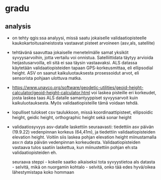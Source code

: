 # gradu

## analysis
- on tehty qgis:ssa analyysi, missä saatu jokaiselle validaatiopisteelle kaukokartoitusaineistosta vastaavat pisteet arvoineen (asv,als, satellite)
- tehtävänä saavuttaa jokaiselle menetelmälle samat yksiköt syvyysarvoihin, jotta vertailu voi onnistua. Satelliittidata täytyy arvioida heijastusarvoilla, eli sitä ei saa täysin vastaavaksi. ALS datassa käytetään validaatiopisteiden tapaan GPS-korkeusmittaa, eli ellipsodial height. ASV on saanut kaikuluotauksesta prosessoidut arvot, eli sensorista pohjaan ulottuva matka. 
- https://www.unavco.org/software/geodetic-utilities/geoid-height-calculator/geoid-height-calculator.html voi laskea pisteille eri korkeudet, josta laskea taas ALS datalle samantyyppiset syvyysarvoit kuin kaikuluotauksesta. Myös validaatiopisteille tämä voidaan tehdä.
- lopulliset tulokset csv taulukkoon, missä koordinaattipisteet, ellipsoidic height, geidic height, orthographic height sekä sonar height

- validaatiosyvyys asv-datalle laskettiin seuraavasti:
  tiedettiin asv päivän (19.9.22) vedenpinnan korkeus (64,41m), ja tiedettiin validaatiopisteiden elevation height. Voitiin siis laskea pohjan elevation height miinustamalla asv:n data päivän vedenpinnan korkeudesta. Validaatiopisteiden vastaava tulos saatiin laskettua, kun miinustettiin pohjan eh:sta validaatiopisteiden eh.

  seuraava steppi - kokeile saatko aikaiseksi tota syvyystietoa als datasta - selvitä, mikä on nuorgamin kohtalo - selvitä, onko tää edes hyvä/oikea lähestymistapa koko hommaan

